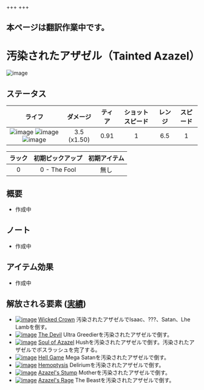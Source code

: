 +++
+++

## 本ページは翻訳作業中です。

 # 汚染されたアザゼル（Tainted Azazel）
 ![image](/image/Characters/Tainted_Azazel.png) 

ステータス
-------

|ライフ|ダメージ|ティア|ショットスピード|レンジ|スピード|
|:----:|:---:|:---:|:---:|:---:|:---:|
|![image](/image/characters/b-heart.png) ![image](/image/characters/b-heart.png) ![image](/image/characters/b-heart.png)|3.5 (x1.50)|0.91|1|6.5|1|

|ラック|初期ピックアップ|初期アイテム|
|:--:|:--:|:--:|
|0|0 - The Fool|無し|

概要
-------

* 作成中

ノート
-------

* 作成中

アイテム効果
-------------------

* 作成中

解放される要素 ([実績](/wiki/Achievements "Achievements"))
-------------------------------------------------------------

* [![image](/image/achievements/Wicked_Crown.png)](/wiki/Wicked_Crown "Wicked Crown") [Wicked Crown](/wiki/Wicked_Crown "Wicked Crown") 汚染されたアザゼルでIsaac、???、Satan、Lhe Lambを倒す。
* [![image](/image/achievements/The_Devil.png)](/wiki/The_Devil "The Devil") [The Devil](/wiki/The_Devil "The Devil") Ultra Greedierを汚染されたアザゼルで倒す。
* [![image](/image/achievements/Soul_of_Azazel.png)](/wiki/Soul_of_Azazel "Soul of Azazel") [Soul of Azazel](/wiki/Soul_of_Azazel "Soul of Azazel") Hushを汚染されたアザゼルで倒す。汚染されたアザゼルでボスラッシュを完了する。
* [![image](/image/achievements/Hell_Game.png)](/wiki/Hell_Game "Hell Game") [Hell Game](/wiki/Hell_Game "Hell Game") Mega Satanを汚染されたアザゼルで倒す。
* [![image](/image/achievements/Hemoptysis.png)](/wiki/Hemoptysis "Hemoptysis") [Hemoptysis](/wiki/Hemoptysis "Hemoptysis") Deliriumを汚染されたアザゼルで倒す。
* [![image](/image/achievements/Azazel%27s_Stump.png)](/wiki/Azazel%27s_Stump "Azazel's Stump") [Azazel's Stump](/wiki/Azazel%27s_Stump "Azazel's Stump") Motherを汚染されたアザゼルで倒す。
* [![image](/image/achievements/Azazel%27s_Rage.png)](/wiki/Azazel%27s_Rage "Azazel's Rage") [Azazel's Rage](/wiki/Azazel%27s_Rage "Azazel's Rage") The Beastを汚染されたアザゼルで倒す。